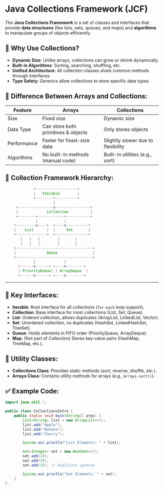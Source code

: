 # Java Collections Framework (JCF)

The **Java Collections Framework** is a set of classes and interfaces that provide **data structures** (like lists, sets, queues, and maps) and **algorithms** to manipulate groups of objects efficiently.


## 🔹 Why Use Collections?
- **Dynamic Size**: Unlike arrays, collections can grow or shrink dynamically.
- **Built-in Algorithms**: Sorting, searching, shuffling, etc.
- **Unified Architecture**: All collection classes share common methods through interfaces.
- **Type Safety**: Generics allow collections to store specific data types.


## 🔸 Difference Between Arrays and Collections:

| Feature         | Arrays                           | Collections                        |
|-----------------|----------------------------------|------------------------------------|
| Size            | Fixed size                      | Dynamic size                       |
| Data Type       | Can store both primitives & objects | Only stores objects                |
| Performance     | Faster for fixed-size data       | Slightly slower due to flexibility |
| Algorithms      | No built-in methods (manual code)| Built-in utilities (e.g., sort)    |



## 🔹 Collection Framework Hierarchy:

```java
             +-------------------+
             |   Iterable        |
             +--------+----------+
                      |
     +----------------v----------------+
     |             Collection          |
     +--------+------------+-----------+
              |            |
    +---------v----+  +----v----------+
    |    List      |  |     Set       |
    +--------------+  +---------------+
       |   |   |        |       |
       |   |   |        |       |
    +-----------------------------------+
    |              Queue                |
    +-----------------------------------+
             |             |
      +------v------+ +----v--------+
      | PriorityQueue| | ArrayDeque  |
      +------v------+ +----v--------+    
```


---

## 🔸 Key Interfaces:
- **Iterable**: Root interface for all collections (`for-each` loop support).
- **Collection**: Base interface for most collections (List, Set, Queue).
- **List**: Ordered collection, allows duplicates (ArrayList, LinkedList, Vector).
- **Set**: Unordered collection, no duplicates (HashSet, LinkedHashSet, TreeSet).
- **Queue**: Holds elements in FIFO order (PriorityQueue, ArrayDeque).
- **Map**: (Not part of Collection) Stores key-value pairs (HashMap, TreeMap, etc.).



## 🔹 Utility Classes:
- **Collections Class**: Provides static methods (sort, reverse, shuffle, etc.).
- **Arrays Class**: Contains utility methods for arrays (e.g., `Arrays.sort()`).


## ✅ Example Code:
```java
import java.util.*;

public class CollectionsIntro {
    public static void main(String[] args) {
        List<String> list = new ArrayList<>();
        list.add("Apple");
        list.add("Banana");
        list.add("Cherry");

        System.out.println("List Elements: " + list);

        Set<Integer> set = new HashSet<>();
        set.add(10);
        set.add(20);
        set.add(10); // Duplicate ignored

        System.out.println("Set Elements: " + set);
    }
}
